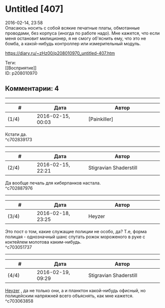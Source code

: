 Untitled [407]
==============

  
2016-02-14, 23:58  
 Опасаюсь носить с собой всякие печатные платы, обмотанные проводами, без корпуса (иногда по работе надо). Мне кажется, что если меня остановит милиционер, я не смогу об'яснить ему, что это не бомба, а какой-нибудь контроллер или измерительный модуль.   
  
<https://diary.ru/~zHz00/p208010970_untitled-407.htm>  
  
Теги:  
[[Восприятие]]  
ID: p208010970  


Комментарии: 4
--------------

  


---



|         #         |              Дата              |                     Автор                     |           ID           |
| --- | --- | --- | --- |
| (1/4) | 2016-02-15, 00:03 | [Painkiller] | c702839173 |

  
 Кстати да.   
 ^c702839173

---



|         #         |              Дата              |                     Автор                     |           ID           |
| --- | --- | --- | --- |
| (2/4) | 2016-02-15, 22:21 | Stigravian Shaderstill | c702887976 |

  
 Да вообще печаль для киберпанков настала.   
 ^c702887976

---



|         #         |              Дата              |                     Автор                     |           ID           |
| --- | --- | --- | --- |
| (3/4) | 2016-02-18, 23:25 | Heyzer | c703051737 |

  
 Это пост о том, какие служащие полиции не особо, да? Т.е, форма полицая - однозначный шанс спутать рожок мороженого в руке с коктейлем молотова каким-нибудь.   
 ^c703051737

---



|         #         |              Дата              |                     Автор                     |           ID           |
| --- | --- | --- | --- |
| (4/4) | 2016-02-19, 09:29 | Stigravian Shaderstill | c703063858 |

  
  [Heyzer](http://heyzero.diary.ru "Doctor Online")  , да не только они, а и планктон какой-нибудь офисный, но полицейским напряжней всего объяснять, как мне кажется.   
 ^c703063858